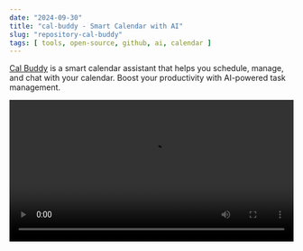 ```yaml
---
date: "2024-09-30"
title: "cal-buddy - Smart Calendar with AI"
slug: "repository-cal-buddy"
tags: [ tools, open-source, github, ai, calendar ]
---
```




[Cal Buddy][1] is a smart calendar assistant that helps you schedule, manage, and chat with your calendar. Boost your productivity with AI-powered task management.

<video src="https://private-user-images.githubusercontent.com/110609663/371564939-2978235f-36f3-475f-84bd-1da041dd9c34.mp4?jwt=eyJhbGciOiJIUzI1NiIsInR5cCI6IkpXVCJ9.eyJpc3MiOiJnaXRodWIuY29tIiwiYXVkIjoicmF3LmdpdGh1YnVzZXJjb250ZW50LmNvbSIsImtleSI6ImtleTUiLCJleHAiOjE3Mzc3NjQ1NTUsIm5iZiI6MTczNzc2NDI1NSwicGF0aCI6Ii8xMTA2MDk2NjMvMzcxNTY0OTM5LTI5NzgyMzVmLTM2ZjMtNDc1Zi04NGJkLTFkYTA0MWRkOWMzNC5tcDQ_WC1BbXotQWxnb3JpdGhtPUFXUzQtSE1BQy1TSEEyNTYmWC1BbXotQ3JlZGVudGlhbD1BS0lBVkNPRFlMU0E1M1BRSzRaQSUyRjIwMjUwMTI1JTJGdXMtZWFzdC0xJTJGczMlMkZhd3M0X3JlcXVlc3QmWC1BbXotRGF0ZT0yMDI1MDEyNVQwMDE3MzVaJlgtQW16LUV4cGlyZXM9MzAwJlgtQW16LVNpZ25hdHVyZT0zMGU5MmI5OTg0NjhlNGI5ODIwNWZhNGYyMTA5MDAzZGE5MTYwNjhkMDJjZjQ3OThmZGMwOWY2NGRlZjA0N2IxJlgtQW16LVNpZ25lZEhlYWRlcnM9aG9zdCJ9.QrdqembDC745E6g-THDrcK1_iQ9cxyGGYL2gUtDB9_0" width="100%" controls autoplay loop>Your browser does not support playing this video!</video>



   [1]: https://github.com/ChiragAgg5k/cal-buddy
